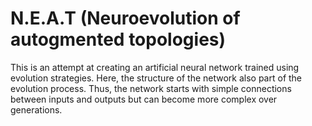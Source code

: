 # N.E.A.T (Neuroevolution of autogmented topologies)

This is an attempt at creating an artificial neural network trained using evolution strategies.
Here, the structure of the network also part of the evolution process.
Thus, the network starts with simple connections between inputs and outputs but can become more complex over generations.
